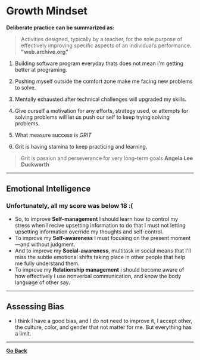 # Growth Mindset

**Deliberate practice can be summarized as:**

> Activities designed, typically by a teacher, for the sole purpose of effectively improving specific aspects of an individual’s performance. __"web.archive.org"__

1. Building software program everyday thats does not mean i'm getting better at programing.

2. Pushing myself outside the comfort zone make me facing new problems to solve.

3. Mentally exhausted after technical challenges will upgraded my skills.

4. Give ourself a motivation for any efforts, strategy used, or attempts for solving problems will let us push our self to keep trying solving problems.

5. What measure success is *GRIT*

6. Grit is having stamina to keep practicing and learning.

>Grit is passion and perseverance for very long-term goals __Angela Lee Duckworth__

---
## Emotional Intelligence

### Unfortunately, all my score was below 18 :(
  - So, to improve **Self-management** I should learn how to control my stress when I recive upsetting information to do that I must not letting upsetting information override my thoughts and self-control.
  - To improve my **Self-awareness** I must focusing on the present moment—and without judgment.
  - And to improve my **Social-awareness**, multitask in social  means that I'll miss the subtle emotional shifts taking place in other people that help me fully understand them.
  - To improve my **Relationship management** i should become aware of how effectively I use nonverbal communication, and know the body language of other say. 

--- 

## Assessing Bias 
  - I think I have a good bias, and I do not need to improve it, I accept other, the culture, color, and gender that not matter for me. But everything has a limit.

---

**[Go Back](./README.md)**